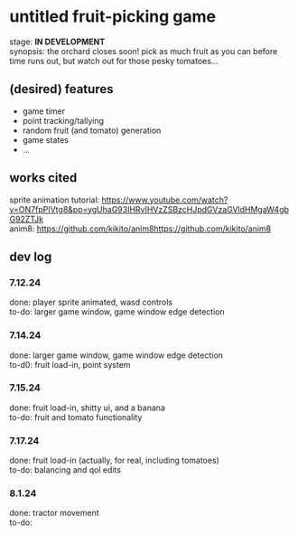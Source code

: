 # untitled fruit-picking game
stage: **IN DEVELOPMENT**
</br>
synopsis: the orchard closes soon! pick as much fruit as you can before time runs out, but watch out for those pesky tomatoes...

## (desired) features
* game timer
* point tracking/tallying
* random fruit (and tomato) generation
* game states
* ...

## works cited
sprite animation tutorial: https://www.youtube.com/watch?v=ON7fpPIVtg8&pp=ygUhaG93IHRvIHVzZSBzcHJpdGVzaGVldHMgaW4gbG92ZTJk
</br>
anim8: https://github.com/kikito/anim8https://github.com/kikito/anim8 

## dev log

### 7.12.24
done: player sprite animated, wasd controls
</br>
to-do: larger game window, game window edge detection

### 7.14.24
done: larger game window, game window edge detection
</br>
to-d0: fruit load-in, point system

### 7.15.24
done: fruit load-in, shitty ui, and a banana
</br>
to-do: fruit and tomato functionality

### 7.17.24
done: fruit load-in (actually, for real, including tomatoes)
</br>
to-do: balancing and qol edits

### 8.1.24
done: tractor movement
</br>
to-do: 

<!-- 
untitled fruit-picking game

* game timer: player has 60 secs to pick as many fruits as they can
* counter: keep track of how many fruits the player has picked
* random generation: a few different types of fruit will generate randomly in the game window. maybe each fruit is worth a different amount of points? collecting tomatoes get you minus points maybe…
* game states- a start screen that explains the premise of the game, the actual game, then a game over screen that shows how many fruits (and tomatoes) were picked
-->